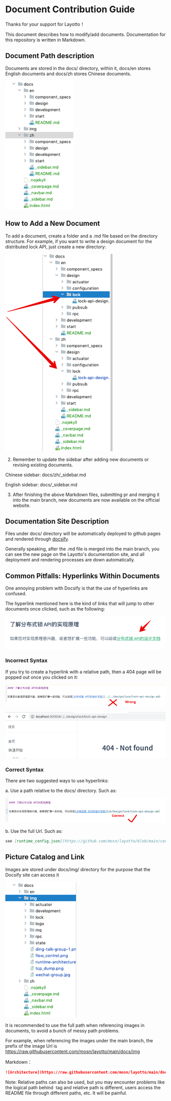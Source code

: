 # Document Contribution Guide

Thanks for your support for Layotto！

This document describes how to modify/add documents. Documentation for this repository is written in Markdown.

## Document Path description

Documents are stored in the docs/ directory, within it, docs/en stores English documents and docs/zh stores Chinese documents.

![img_2.png](../../img/development/doc/img_2.png)

## How to Add a New Document
To add a document, create a folder and a .md file based on the directory structure. For example, if you want to write a design document for the distributed lock API, just create a new directory:

![img_1.png](../../img/development/doc/img_1.png)

2. Remember to update the sidebar after adding new documents or revising existing documents.

Chinese sidebar: docs/zh/_sidebar.md

English sidebar: docs/_sidebar.md

3. After finishing the above Markdown files, submitting pr and merging it into the main branch, new documents are now available on the official website.

## Documentation Site Description
Files under docs/ directory will be automatically deployed to github pages and rendered through [docsify](https://docsify.js.org/#/).

Generally speaking, after the .md file is merged into the main branch, you can see the new page on the Layotto's documentation site, and all deployment and rendering processes are down automatically.

## Common Pitfalls: Hyperlinks Within Documents

One annoying problem with Docsify is that the use of hyperlinks are confused.

The hyperlink mentioned here is the kind of links that will jump to other documents once clicked, such as the following:

![img_4.png](../../img/development/doc/img_4.png)

### Incorrect Syntax
If you try to create a hyperlink with a relative path, then a 404 page will be popped out once you clicked on it:

![img_6.png](../../img/development/doc/img_6.png)

![img_7.png](../../img/development/doc/img_7.png)

### Correct Syntax

There are two suggested ways to use hyperlinks:

a. Use a path relative to the docs/ directory. Such as:

![img_5.png](../../img/development/doc/img_5.png)

b. Use the full Url. Such as:

```markdown
see [runtime_config.json](https://github.com/mosn/layotto/blob/main/configs/runtime_config.json):
```

## Picture Catalog and Link
Images are stored under docs/img/ directory for the purpose that the Docsify site can access it

![img.png](../../img/development/doc/img.png)

It is recommended to use the full path when referencing images in documents, to avoid a bunch of messy path problems.

For example, when referencing the images under the main branch, the prefix of the image Url is https://raw.githubusercontent.com/mosn/layotto/main/docs/img

Markdown：

```markdown
![Architecture](https://raw.githubusercontent.com/mosn/layotto/main/docs/img/runtime-architecture.png)
```

Note: Relative paths can also be used, but you may encounter problems like the logical path behind <img> tag and relative path is different, users access the README file through different paths, etc. It will be painful.